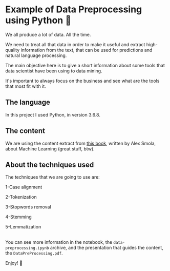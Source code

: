 # Example of Data Preprocessing using Python :snake:

We all produce a lot of data. All the time.

We need to treat all that data in order to make it useful and extract high-quality information from the text, that can be used for predictions and natural language processing.

The main objective here is to give a short information about some tools that data scientist have been using to data mining.

It's important to always focus on the business and see what are the tools that most fit with it.

## The language

In this project I used Python, in version 3.6.8.

## The content

We are using the content extract from [this book](https://alex.smola.org/drafts/thebook.pdf), written by Alex Smola, about Machine Learning (great stuff, btw).

## About the techniques used

The techniques that we are going to use are:

1-Case alignment

2-Tokenization

3-Stopwords removal

4-Stemming

5-Lemmatization
<br><br>

You can see more information in the notebook, the <code>data-preprocessing.ipynb</code> archive, and the presentation that guides the content, the <code>DataPreProcessing.pdf</code>.

Enjoy! :purple_heart:
